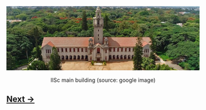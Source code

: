 <p align="center">
<img src="imageN/IIScBangalore.jpeg" width="650"/>
</p>

<p align="center">
IISc main building (source: google image)
</p>

## [Next &#8594;](home1.md) 

